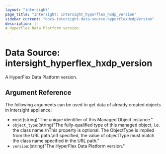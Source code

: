 ```yaml
---
layout: "intersight"
page_title: "Intersight: intersight_hyperflex_hxdp_version"
sidebar_current: "docs-intersight-data-source-hyperflexHxdpVersion"
description: |-
A HyperFlex Data Platform version.
---
```


# Data Source: intersight_hyperflex_hxdp_version
A HyperFlex Data Platform version.
## Argument Reference
The following arguments can be used to get data of already created objects in Intersight appliance:
* `moid`:(string)"The unique identifier of this Managed Object instance."
* `object_type`:(string)"The fully-qualified type of this managed object, i.e. the class name.\nThis property is optional. The ObjectType is implied from the URL path.\nIf specified, the value of objectType must match the class name specified in the URL path."
* `version`:(string)"The HyperFlex Data Platform version."
